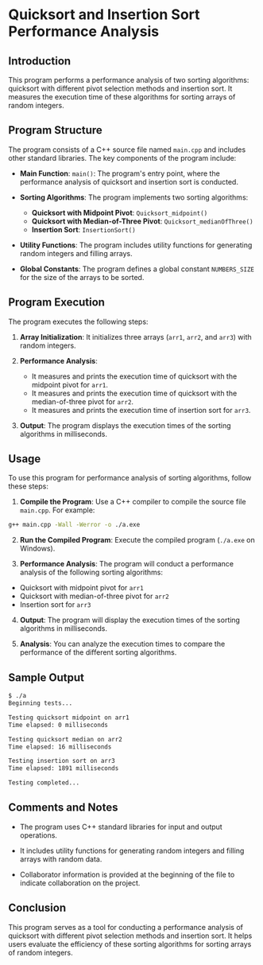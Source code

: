 # Quicksort and Insertion Sort Performance Analysis

## Introduction

This program performs a performance analysis of two sorting algorithms: quicksort with different pivot selection methods and insertion sort. It measures the execution time of these algorithms for sorting arrays of random integers.

## Program Structure

The program consists of a C++ source file named `main.cpp` and includes other standard libraries. The key components of the program include:

- **Main Function**: `main()`: The program's entry point, where the performance analysis of quicksort and insertion sort is conducted.

- **Sorting Algorithms**: The program implements two sorting algorithms:
  - **Quicksort with Midpoint Pivot**: `Quicksort_midpoint()`
  - **Quicksort with Median-of-Three Pivot**: `Quicksort_medianOfThree()`
  - **Insertion Sort**: `InsertionSort()`

- **Utility Functions**: The program includes utility functions for generating random integers and filling arrays.

- **Global Constants**: The program defines a global constant `NUMBERS_SIZE` for the size of the arrays to be sorted.

## Program Execution

The program executes the following steps:

1. **Array Initialization**: It initializes three arrays (`arr1`, `arr2`, and `arr3`) with random integers.

2. **Performance Analysis**:
   - It measures and prints the execution time of quicksort with the midpoint pivot for `arr1`.
   - It measures and prints the execution time of quicksort with the median-of-three pivot for `arr2`.
   - It measures and prints the execution time of insertion sort for `arr3`.

3. **Output**: The program displays the execution times of the sorting algorithms in milliseconds.

## Usage

To use this program for performance analysis of sorting algorithms, follow these steps:

1. **Compile the Program**: Use a C++ compiler to compile the source file `main.cpp`. For example:

```bash
g++ main.cpp -Wall -Werror -o ./a.exe
```

2. **Run the Compiled Program**: Execute the compiled program (`./a.exe` on Windows).

3. **Performance Analysis**: The program will conduct a performance analysis of the following sorting algorithms:
- Quicksort with midpoint pivot for `arr1`
- Quicksort with median-of-three pivot for `arr2`
- Insertion sort for `arr3`

4. **Output**: The program will display the execution times of the sorting algorithms in milliseconds.

5. **Analysis**: You can analyze the execution times to compare the performance of the different sorting algorithms.

## Sample Output

```bash
$ ./a
Beginning tests...

Testing quicksort midpoint on arr1
Time elapsed: 0 milliseconds      

Testing quicksort median on arr2  
Time elapsed: 16 milliseconds 

Testing insertion sort on arr3
Time elapsed: 1891 milliseconds

Testing completed...
```

## Comments and Notes

- The program uses C++ standard libraries for input and output operations.

- It includes utility functions for generating random integers and filling arrays with random data.

- Collaborator information is provided at the beginning of the file to indicate collaboration on the project.

## Conclusion

This program serves as a tool for conducting a performance analysis of quicksort with different pivot selection methods and insertion sort. It helps users evaluate the efficiency of these sorting algorithms for sorting arrays of random integers.